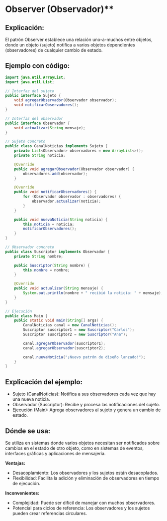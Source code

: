 # Observer (Observador)**

## Explicación:

El patrón Observer establece una relación uno-a-muchos entre objetos, donde un objeto (sujeto) notifica a varios objetos dependientes (observadores) de cualquier cambio de estado.

## Ejemplo con código:

```java
import java.util.ArrayList;
import java.util.List;

// Interfaz del sujeto
public interface Sujeto {
    void agregarObservador(Observador observador);
    void notificarObservadores();
}

// Interfaz del observador
public interface Observador {
    void actualizar(String mensaje);
}

// Sujeto concreto
public class CanalNoticias implements Sujeto {
    private List<Observador> observadores = new ArrayList<>();
    private String noticia;

    @Override
    public void agregarObservador(Observador observador) {
        observadores.add(observador);
    }

    @Override
    public void notificarObservadores() {
        for (Observador observador : observadores) {
            observador.actualizar(noticia);
        }
    }

    public void nuevaNoticia(String noticia) {
        this.noticia = noticia;
        notificarObservadores();
    }
}

// Observador concreto
public class Suscriptor implements Observador {
    private String nombre;

    public Suscriptor(String nombre) {
        this.nombre = nombre;
    }

    @Override
    public void actualizar(String mensaje) {
        System.out.println(nombre + " recibió la noticia: " + mensaje);
    }
}

// Ejecución
public class Main {
    public static void main(String[] args) {
        CanalNoticias canal = new CanalNoticias();
        Suscriptor suscriptor1 = new Suscriptor("Carlos");
        Suscriptor suscriptor2 = new Suscriptor("Ana");

        canal.agregarObservador(suscriptor1);
        canal.agregarObservador(suscriptor2);

        canal.nuevaNoticia("¡Nuevo patrón de diseño lanzado!");
    }
}
```

## Explicación del ejemplo:

- Sujeto (CanalNoticias): Notifica a sus observadores cada vez que hay una nueva noticia.
- Observador (Suscriptor): Recibe y procesa las notificaciones del sujeto.
- Ejecución (Main): Agrega observadores al sujeto y genera un cambio de estado.

## Dónde se usa:

Se utiliza en sistemas donde varios objetos necesitan ser notificados sobre cambios en el estado de otro objeto, como en sistemas de eventos, interfaces gráficas y aplicaciones de mensajería.

**Ventajas:**

- Desacoplamiento: Los observadores y los sujetos están desacoplados.
- Flexibilidad: Facilita la adición y eliminación de observadores en tiempo de ejecución.

**Inconvenientes:**

- Complejidad: Puede ser difícil de manejar con muchos observadores.
- Potencial para ciclos de referencia: Los observadores y los sujetos pueden crear referencias circulares.

